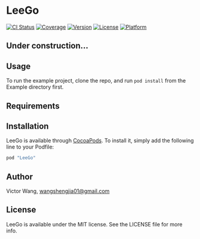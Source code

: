 # LeeGo

[![CI Status](http://img.shields.io/travis/wangshengjia/LeeGo.svg?style=flat)](https://travis-ci.org/wangshengjia/LeeGo)
[![Coverage](https://img.shields.io/codecov/c/github/wangshengjia/LeeGo.svg)](https://codecov.io/github/wangshengjia/LeeGo?branch=develop)
[![Version](https://img.shields.io/cocoapods/v/LeeGo.svg?style=flat)](http://cocoapods.org/pods/LeeGo)
[![License](https://img.shields.io/cocoapods/l/LeeGo.svg?style=flat)](http://cocoapods.org/pods/LeeGo)
[![Platform](https://img.shields.io/cocoapods/p/LeeGo.svg?style=flat)](http://cocoapods.org/pods/LeeGo)

## Under construction...

## Usage

To run the example project, clone the repo, and run `pod install` from the Example directory first.

## Requirements

## Installation

LeeGo is available through [CocoaPods](http://cocoapods.org). To install
it, simply add the following line to your Podfile:

```ruby
pod "LeeGo"
```

## Author

Victor Wang, wangshengjia01@gmail.com

## License

LeeGo is available under the MIT license. See the LICENSE file for more info.

